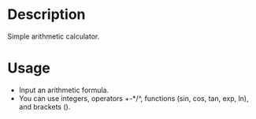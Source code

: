 # Description
Simple arithmetic calculator.

# Usage
* Input an arithmetic formula.
* You can use integers, operators +-*/^, functions (sin, cos, tan, exp, ln), and brackets ().
